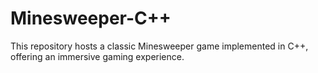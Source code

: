 # Minesweeper-C++
This repository hosts a classic Minesweeper game implemented in C++, offering an immersive gaming experience. 
